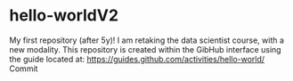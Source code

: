 # hello-worldV2
My first repository (after 5y)!
I am retaking the data scientist course, with a new modality. This repository is created within the GibHub interface using the guide located at: https://guides.github.com/activities/hello-world/
Commit
